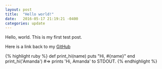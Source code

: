 ```yaml
---
layout: post
title:  "Hello world!"
date:   2016-05-17 21:19:21 -0400
categories: update
---
```

Hello, world. This is my first test post.

Here is a link back to my [GitHub][github-allreal]

{% highlight ruby %}
def print_hi(name)
  puts "Hi, #{name}"
end
print_hi('Amanda')
#=> prints 'Hi, Amanda' to STDOUT.
{% endhighlight %}

[github-allreal]: https://github.com/allrealelements/